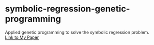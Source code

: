 # symbolic-regression-genetic-programming
Applied genetic programming to solve the symbolic regression problem. 
[Link to My Paper](https://github.com/ilnavani/symbolic-regression-genetic-programming/blob/main/CSC370_HW2.pdf)
